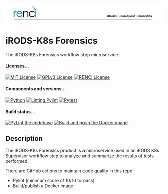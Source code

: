 <!--
SPDX-FileCopyrightText: 2022 Renaissance Computing Institute. All rights reserved.
SPDX-FileCopyrightText: 2023 Renaissance Computing Institute. All rights reserved.
SPDX-FileCopyrightText: 2024 Renaissance Computing Institute. All rights reserved.

SPDX-License-Identifier: GPL-3.0-or-later
SPDX-License-Identifier: LicenseRef-RENCI
SPDX-License-Identifier: MIT
-->

![image not found](renci-logo.png "RENCI")

# iRODS-K8s Forensics
The iRODS-K8s Forensics workflow step microservice.

#### Licenses...
[![MIT License](https://img.shields.io/badge/License-MIT-orange.svg)](https://github.com/irods-contrib/iRODS-K8s-forensics/blob/main/LICENSE)
[![GPLv3 License](https://img.shields.io/badge/License-GPL%20v3-yellow.svg)](https://opensource.org/licenses/)
[![RENCI License](https://img.shields.io/badge/License-RENCI-blue.svg)](https://www.renci.org/)
#### Components and versions...
[![Python](https://img.shields.io/badge/Python-3.11.7-orange)](https://github.com/python/cpython)
[![Linting Pylint](https://img.shields.io/badge/Pylint-%203.0.3-yellow)](https://github.com/PyCQA/pylint)
[![Pytest](https://img.shields.io/badge/Pytest-%207.4.4-blue)](https://github.com/pytest-dev/pytest)
#### Build status...
[![PyLint the codebase](https://github.com/irods-contrib/iRODS-K8s-forensics/actions/workflows/pylint.yml/badge.svg)](https://github.com/irods-contrib/iRODS-K8s-forensics/actions/workflows/pylint.yml)
[![Build and push the Docker image](https://github.com/irods-contrib/iRODS-K8s-forensics/actions/workflows/image-push.yml/badge.svg)](https://github.com/irods-contrib/iRODS-K8s-forensics/actions/workflows/image-push.yml)

## Description
The iRODS-K8s Forensics product is a microservice used in an iRODS K8s Supervisor workflow step to analyze and summarize 
the results of tests performed.

There are GitHub actions to maintain code quality in this repo:
 - Pylint (minimum score of 10/10 to pass),
 - Build/publish a Docker image.

